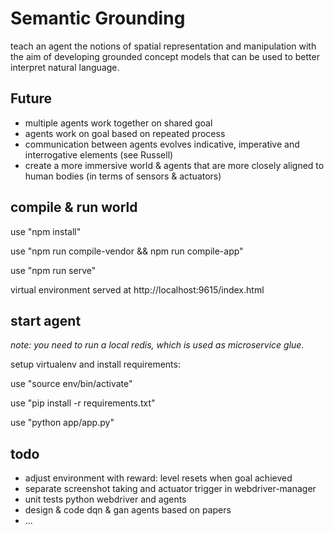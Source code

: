 # Semantic Grounding
teach an agent the notions of spatial representation and manipulation with the aim of developing grounded concept models that can be used to better interpret natural language. 

## Future

- multiple agents work together on shared goal 
- agents work on goal based on repeated process
- communication between agents evolves indicative, imperative and interrogative elements (see Russell)
- create a more immersive world & agents that are more closely aligned to human bodies (in terms of sensors & actuators)

## compile & run world

use "npm install"

use "npm run compile-vendor && npm run compile-app"

use "npm run serve"

virtual environment served at http://localhost:9615/index.html

## start agent

*note: you need to run a local redis, which is used as microservice glue.*

setup virtualenv and install requirements: 

use "source env/bin/activate"

use "pip install -r requirements.txt"

use "python app/app.py"

## todo
- adjust environment with reward: level resets when goal achieved
- separate screenshot taking and actuator trigger in webdriver-manager
- unit tests python webdriver and agents
- design & code dqn & gan agents based on papers
- ...